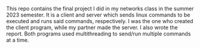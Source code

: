 This repo contains the final project I did in my networks class in the summer 2023 semester. 
It is a client and server which sends linux commands to be executed and runs said commands, respectively.
I was the one who created the client program, while my partner made the server. I also wrote the report.
Both programs used multithreading to send/run multiple commands at a time.
